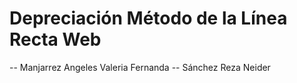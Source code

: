 # Depreciación Método de la Línea Recta Web

-- Manjarrez Angeles Valeria Fernanda
-- Sánchez Reza Neider
